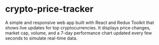 # crypto-price-tracker
A simple and responsive web app built with React and Redux Toolkit that shows live updates for top cryptocurrencies. It displays price changes, market cap, volume, and a 7-day performance chart updated every few seconds to simulate real-time data.
